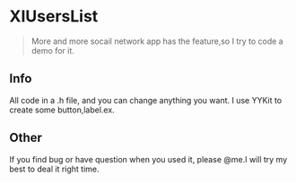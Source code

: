 # XIUsersList

>More and more socail network app has the feature,so I try to code a demo for it.

## Info
All code in a .h file, and you can change anything you want.
I use YYKit to create some button,label.ex.
## Other
If you find bug or have question when you used it, please @me.I will try my best to deal it right time.
